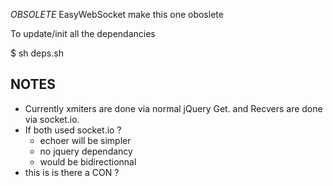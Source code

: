 *OBSOLETE* EasyWebSocket make this one oboslete

To update/init all the dependancies

$ sh deps.sh


NOTES
-----
* Currently xmiters are done via normal jQuery Get. and Recvers are done via
socket.io.
* If both used socket.io ?
  * echoer will be simpler
  * no jquery dependancy
  * would be bidirectionnal
* this is is there a CON ?
